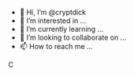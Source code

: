 - 👋 Hi, I’m @cryptdick
- 👀 I’m interested in ...
- 🌱 I’m currently learning ...
- 💞️ I’m looking to collaborate on ...
- 📫 How to reach me ...

<!---
cryptdick/cryptdick is a ✨ special ✨ repository because its `README.md` (this file) appears on your GitHub profile.
You can click the Preview link to take a look at your changes.
--->
C
